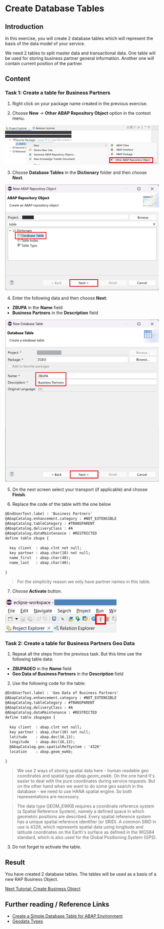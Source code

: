 # Create Database Tables

## Introduction 

In this exercise, you will create 2 database tables which will represent the basis of the data model of your service.

We need 2 tables to split master data and transactional data. One table will be used for storing business partner general information. Another one will contain current position of the partner.

## Content

### Task 1: Create a table for Business Partners

1. Right click on your package name created in the previous exercise.

2. Choose **New** &rarr; **Other ABAP Repository Object** option in the context menu.

  ![New Object](../common-images/new-object.png) 

3. Choose **Database Tables** in the **Dictionary** folder and then choose **Next**.

  ![New object type](img/02-new-table.png) 

4. Enter the following data and then choose **Next**:

  - **ZBUPA** in the **Name** field
  - **Business Partners** in the **Description** field

  ![Object data](img/03-table-data.png) 

5. On the next screen select your transport (if applicable) and choose **Finish**.

6. Replace the code of the table with the one below

~~~abap
@EndUserText.label : 'Business Partners'
@AbapCatalog.enhancement.category : #NOT_EXTENSIBLE
@AbapCatalog.tableCategory : #TRANSPARENT
@AbapCatalog.deliveryClass : #A
@AbapCatalog.dataMaintenance : #RESTRICTED
define table zbupa {

  key client  : abap.clnt not null;
  key partner : abap.char(10) not null;
  name_first  : abap.char(40);
  name_last   : abap.char(40);

}
~~~

> For the simplicity reason we only have partner names in this table.

7. Choose **Activate** button.
   
  ![Activate](../common-images/activate-button.png)


### Task 2: Create a table for Business Partners Geo Data

1. Repeat all the steps from the previous task. But this time use the following table data:

  - **ZBUPAGEO** in the **Name** field
  - **Geo Data of Business Partners** in the **Description** field

2. Use the following code for the table:

~~~abap
@EndUserText.label : 'Geo Data of Business Partners'
@AbapCatalog.enhancement.category : #NOT_EXTENSIBLE
@AbapCatalog.tableCategory : #TRANSPARENT
@AbapCatalog.deliveryClass : #A
@AbapCatalog.dataMaintenance : #RESTRICTED
define table zbupageo {

  key client  : abap.clnt not null;
  key partner : abap.char(10) not null;
  latitude    : abap.dec(16,13);
  longitude   : abap.dec(16,13);
  @AbapCatalog.geo.spatialRefSystem : '4326'
  location    : abap.geom_ewkb;

}
~~~

> We use 2 ways of storing spatial data here - human readable geo coordinates and spatial type *abap.geom_ewkb*. On the one hand It's easier to deal with the pure coordinates during service requests. But on the other hand when we want to do some geo search in the database - we need to use HANA spatial engine. So both representations are necessary.

> The data type GEOM_EWKB requires a coordinate reference system (a Spatial Reference System), namely a defined space in which geometric positions are described. Every spatial reference system has a unique spatial reference identifier (or SRID). A common SRID in use is 4326, which represents spatial data using longitude and latitude coordinates on the Earth's surface as defined in the WGS84 standard, which is also used for the Global Positioning System (GPS).

3. Do not forget to activate the table.

## Result

You have created 2 database tables. The tables will be used as a basis of a new RAP Business Object.

[Next Tutorial: Create Business Object](../bo/README.md)

## Further reading / Reference Links

- [Create a Simple Database Table for ABAP Environment](https://developers.sap.com/tutorials/abap-environment-create-table.html)
- [Geodata Types](https://help.sap.com/doc/abapdocu_754_index_htm/7.54/en-US/abenddic_geo_data.htm)



